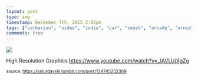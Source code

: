 ```yaml
---
layout: post
type: img
timestamp: December 7th, 2015 2:02pm
tags: ["carbarian", "video", "indie", "car", "smash", "arcade", "arnie", "crom", "game", "art"]
comments: true
---
```

<img src="https://saturdayxiii.github.io/media/134745252369.jpg"/>

High Resolution Graphics
<a href="https://www.youtube.com/watch?v=_IAVUzjXgZg" target="_blank">https://www.youtube.com/watch?v=_IAVUzjXgZg</a><br/>
 
  
<small>source: https://saturdayxiii.tumblr.com/post/134745252369</small>